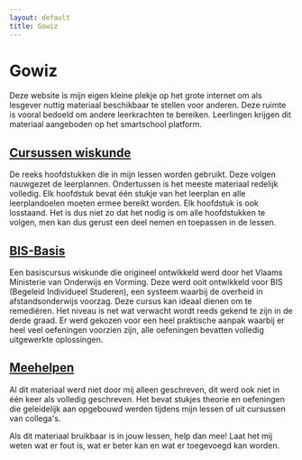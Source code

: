```yaml
---
layout: default
title: Gowiz
---
```


Gowiz
=======

Deze website is mijn eigen kleine plekje op het grote internet om als lesgever nuttig materiaal beschikbaar te stellen voor anderen. Deze ruimte is vooral bedoeld om andere leerkrachten te bereiken. Leerlingen krijgen dit materiaal aangeboden op het smartschool platform.

[Cursussen wiskunde](cursussen.html)
----------------------

De reeks hoofdstukken die in mijn lessen worden gebruikt. Deze volgen nauwgezet de leerplannen. Ondertussen is het meeste materiaal redelijk volledig. Elk hoofdstuk bevat één stukje van het leerplan en alle leerplandoelen moeten ermee bereikt worden. Elk hoofdstuk is ook losstaand. Het is dus niet zo dat het nodig is om alle hoofdstukken te volgen, men kan dus gerust een deel nemen en toepassen in de lessen.

[BIS-Basis](bis-basis.html)
------------

Een basiscursus wiskunde die origineel ontwikkeld werd door het Vlaams Ministerie van Onderwijs en Vorming. Deze werd ooit ontwikkeld voor BIS (Begeleid Individueel Studeren), een systeem waarbij de overheid in afstandsonderwijs voorzag. Deze cursus kan ideaal dienen om te remediëren. Het niveau is net wat verwacht wordt reeds gekend te zijn in de derde graad. Er werd gekozen voor een heel praktische aanpak waarbij er heel veel oefeningen voorzien zijn, alle oefeningen bevatten volledig uitgewerkte oplossingen.

[Meehelpen](develop.html)
------------

Al dit materiaal werd niet door mij alleen geschreven, dit werd ook niet in één keer als volledig geschreven. Het bevat stukjes theorie en oefeningen die geleidelijk aan opgebouwd werden tijdens mijn lessen of uit cursussen van collega's.

Als dit materiaal bruikbaar is in jouw lessen, help dan mee! Laat het mij weten wat er fout is, wat er beter kan en wat er toegevoegd kan worden.








